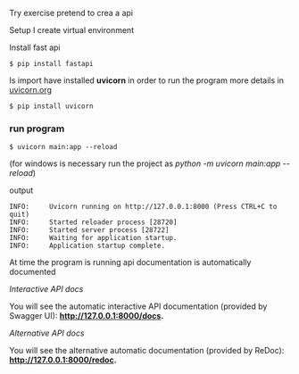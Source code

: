 
Try exercise pretend to crea a api

Setup
I create virtual environment

Install fast api
````commandline
$ pip install fastapi
````


Is import have installed **uvicorn** in order to run the program more details in [uvicorn.org](https://www.uvicorn.org/)

````commandline
$ pip install uvicorn
````

### run program

````commandline
$ uvicorn main:app --reload
````
(for windows is necessary run the project as _python -m uvicorn main:app --reload_)

output
````commandline
INFO:     Uvicorn running on http://127.0.0.1:8000 (Press CTRL+C to quit)
INFO:     Started reloader process [28720]
INFO:     Started server process [28722]
INFO:     Waiting for application startup.
INFO:     Application startup complete.
````

At time the program is running api documentation is automatically documented

_Interactive API docs_

You will see the automatic interactive API documentation (provided by Swagger UI):
**http://127.0.0.1:8000/docs.**


_Alternative API docs_

You will see the alternative automatic documentation (provided by ReDoc):
**http://127.0.0.1:8000/redoc.**
